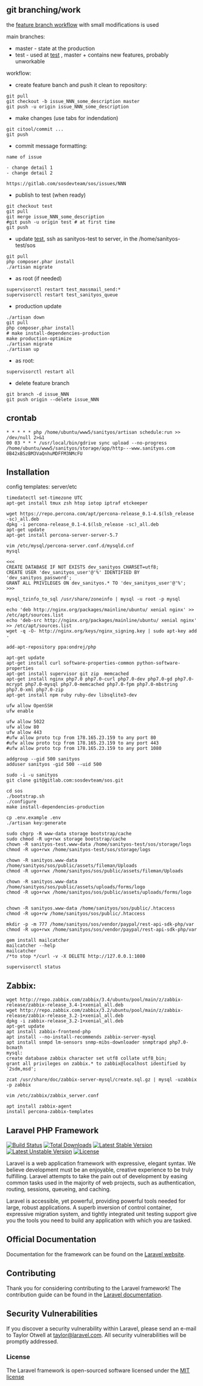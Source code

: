 ## git branching/work

the [feature branch workflow](https://www.atlassian.com/git/tutorials/comparing-workflows/feature-branch-workflow) with small modifications is used  

main branches:

- master - state at the production  
- test - used at [test](https://test.sanityos.com) , master + contains new features, probably unworkable

workflow:

* create feature banch and push it clean to repository:
```
git pull
git checkout -b issue_NNN_some_description master
git push -u origin issue_NNN_some_description
```

* make changes (use tabs for indendation)

```
git citool/commit ...
git push 
```

* commit message formatting:

```
name of issue
    
- change detail 1
- change detail 2
    
https://gitlab.com/sosdevteam/sos/issues/NNN
```

* publish to test (when ready)

```
git checkout test
git pull
git merge issue_NNN_some_description
#git push -u origin test # at first time
git push
```

* update [test](https://test.sanityos.com), ssh as sanityos-test to server, in the /home/sanityos-test/sos
```
git pull
php composer.phar install
./artisan migrate
```

* as root (if needed)
```
supervisorctl restart test_massmail_send:*
supervisorctl restart test_sanityos_queue
```

* production update
```
./artisan down
git pull
php composer.phar install
# make install-dependencies-production
make production-optimize
./artisan migrate
./artisan up
```
* as root:
```
supervisorctl restart all
```

* delete feature branch

```
git branch -d issue_NNN
git push origin --delete issue_NNN
```




## crontab

```
* * * * * php /home/ubuntu/www5/sanityos/artisan schedule:run >> /dev/null 2>&1
00 03 * * * /usr/local/bin/gdrive sync upload --no-progress /home/ubuntu/www5/sanityos/storage/app/http---www.sanityos.com 0B42xBSzBM3VaQnhuMDFFM3NMcFU
```

## Installation 

config templates: server/etc

```
timedatectl set-timezone UTC
apt-get install tmux zsh htop iotop iptraf etckeeper

wget https://repo.percona.com/apt/percona-release_0.1-4.$(lsb_release -sc)_all.deb
dpkg -i percona-release_0.1-4.$(lsb_release -sc)_all.deb
apt-get update
apt-get install percona-server-server-5.7

vim /etc/mysql/percona-server.conf.d/mysqld.cnf
mysql

<<<
CREATE DATABASE IF NOT EXISTS dev_sanityos CHARSET=utf8;
CREATE USER 'dev_sanityos_user'@'%' IDENTIFIED BY 'dev_sanityos_password';
GRANT ALL PRIVILEGES ON dev_sanityos.* TO 'dev_sanityos_user'@'%';
>>>

mysql_tzinfo_to_sql /usr/share/zoneinfo | mysql -u root -p mysql

echo 'deb http://nginx.org/packages/mainline/ubuntu/ xenial nginx' >> /etc/apt/sources.list
echo 'deb-src http://nginx.org/packages/mainline/ubuntu/ xenial nginx' >> /etc/apt/sources.list
wget -q -O- http://nginx.org/keys/nginx_signing.key | sudo apt-key add -

add-apt-repository ppa:ondrej/php

apt-get update
apt-get install curl software-properties-common python-software-properties 
apt-get install supervisor git zip  memcached 
apt-get install nginx php7.0 php7.0-curl php7.0-dev php7.0-gd php7.0-mcrypt php7.0-mysql php7.0-memcached php7.0-fpm php7.0-mbstring php7.0-xml php7.0-zip
apt-get install npm ruby ruby-dev libsqlite3-dev

ufw allow OpenSSH
ufw enable

ufw allow 5022
ufw allow 80
ufw allow 443
#ufw allow proto tcp from 178.165.23.159 to any port 80
#ufw allow proto tcp from 178.165.23.159 to any port 443
#ufw allow proto tcp from 178.165.23.159 to any port 1080

addgroup --gid 500 sanityos
adduser sanityos -gid 500 --uid 500

sudo -i -u sanityos
git clone git@gitlab.com:sosdevteam/sos.git

cd sos
./bootstrap.sh
./configure
make install-dependencies-production

cp .env.example .env
./artisan key:generate

sudo chgrp -R www-data storage bootstrap/cache
sudo chmod -R ug+rwx storage bootstrap/cache
chown -R sanityos-test.www-data /home/sanityos-test/sos/storage/logs
chmod -R ugo+rwx /home/sanityos-test/sos/storage/logs

chown -R sanityos.www-data /home/sanityos/sos/public/assets/fileman/Uploads
chmod -R ugo+rwx /home/sanityos/sos/public/assets/fileman/Uploads

chown -R sanityos.www-data /home/sanityos/sos/public/assets/uploads/forms/logo
chmod -R ugo+rwx /home/sanityos/sos/public/assets/uploads/forms/logo


chown -R sanityos.www-data /home/sanityos/sos/public/.htaccess
chmod -R ugo+rw /home/sanityos/sos/public/.htaccess

mkdir -p -m 777 /home/sanityos/sos/vendor/paypal/rest-api-sdk-php/var
chmod -R ugo+rwx /home/sanityos/sos/vendor/paypal/rest-api-sdk-php/var

gem install mailcatcher
mailcatcher --help
mailcatcher
/*to stop */curl -v -X DELETE http://127.0.0.1:1080

supervisorctl status
```

## Zabbix:

```
wget http://repo.zabbix.com/zabbix/3.4/ubuntu/pool/main/z/zabbix-release/zabbix-release_3.4-1+xenial_all.deb
wget http://repo.zabbix.com/zabbix/3.2/ubuntu/pool/main/z/zabbix-release/zabbix-release_3.2-1+xenial_all.deb
dpkg -i zabbix-release_3.2-1+xenial_all.deb 
apt-get update
apt install zabbix-frontend-php
apt install --no-install-recommends zabbix-server-mysql
apt install snmpd lm-sensors snmp-mibs-downloader snmptrapd php7.0-bcmath
mysql:
create database zabbix character set utf8 collate utf8_bin;
grant all privileges on zabbix.* to zabbix@localhost identified by '2sdm,msd';

zcat /usr/share/doc/zabbix-server-mysql/create.sql.gz | mysql -uzabbix -p zabbix

vim /etc/zabbix/zabbix_server.conf

apt install zabbix-agent
install percona-zabbix-templates
```

## Laravel PHP Framework

[![Build Status](https://travis-ci.org/laravel/framework.svg)](https://travis-ci.org/laravel/framework)
[![Total Downloads](https://poser.pugx.org/laravel/framework/d/total.svg)](https://packagist.org/packages/laravel/framework)
[![Latest Stable Version](https://poser.pugx.org/laravel/framework/v/stable.svg)](https://packagist.org/packages/laravel/framework)
[![Latest Unstable Version](https://poser.pugx.org/laravel/framework/v/unstable.svg)](https://packagist.org/packages/laravel/framework)
[![License](https://poser.pugx.org/laravel/framework/license.svg)](https://packagist.org/packages/laravel/framework)

Laravel is a web application framework with expressive, elegant syntax. We believe development must be an enjoyable, creative experience to be truly fulfilling. Laravel attempts to take the pain out of development by easing common tasks used in the majority of web projects, such as authentication, routing, sessions, queueing, and caching.

Laravel is accessible, yet powerful, providing powerful tools needed for large, robust applications. A superb inversion of control container, expressive migration system, and tightly integrated unit testing support give you the tools you need to build any application with which you are tasked.

## Official Documentation

Documentation for the framework can be found on the [Laravel website](http://laravel.com/docs).

## Contributing

Thank you for considering contributing to the Laravel framework! The contribution guide can be found in the [Laravel documentation](http://laravel.com/docs/contributions).

## Security Vulnerabilities

If you discover a security vulnerability within Laravel, please send an e-mail to Taylor Otwell at taylor@laravel.com. All security vulnerabilities will be promptly addressed.

### License

The Laravel framework is open-sourced software licensed under the [MIT license](http://opensource.org/licenses/MIT)

